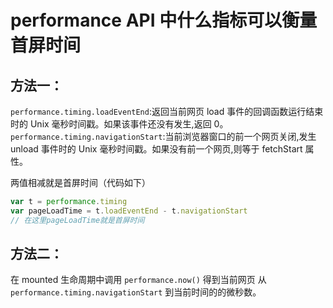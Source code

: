 # performance API 中什么指标可以衡量首屏时间

## 方法一：

`performance.timing.loadEventEnd`:返回当前网页 load 事件的回调函数运行结束时的 Unix 毫秒时间戳。如果该事件还没有发生,返回 0。
`performance.timing.navigationStart`:当前浏览器窗口的前一个网页关闭,发生 unload 事件时的 Unix 毫秒时间戳。如果没有前一个网页,则等于 fetchStart 属性。

两值相减就是首屏时间（代码如下）

```js
var t = performance.timing
var pageLoadTime = t.loadEventEnd - t.navigationStart
// 在这里pageLoadTime就是首屏时间
```

## 方法二：

在 mounted 生命周期中调用 `performance.now()` 得到当前网页 从 `performance.timing.navigationStart` 到当前时间的的微秒数。
